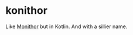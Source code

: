 # konithor
Like [Monithor](https://github.com/kguelseven/monithor) but in Kotlin. And with a sillier name.
